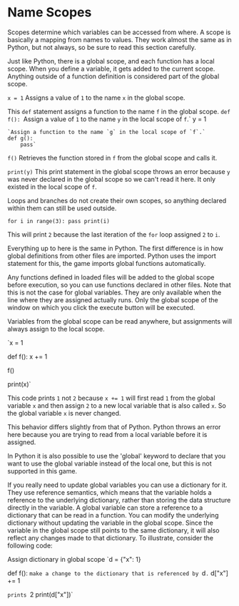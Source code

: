 # Name Scopes
Scopes determine which variables can be accessed from where. A scope is basically a mapping from names to values.
They work almost the same as in Python, but not always, so be sure to read this section carefully.

Just like Python, there is a global scope, and each function has a local scope.
When you define a variable, it gets added to the current scope.
Anything outside of a function definition is considered part of the global scope.

`x = 1`
Assigns a value of `1` to the name `x` in the global scope.

This `def` statement assigns a function to the name `f` in the global scope.
`def f():
    `Assign a value of `1` to the name `y` in the local scope of `f`.`
    y = 1

    `Assign a function to the name `g` in the local scope of `f`.`
    def g():
        pass`

`f()`
Retrieves the function stored in `f` from the global scope and calls it.

`print(y)`
This print statement in the global scope throws an error because `y` was never declared in the global scope so we can't read it here.
It only existed in the local scope of `f`.


Loops and branches do not create their own scopes, so anything declared within them can still be used outside.

`for i in range(3):
    pass
print(i)`

This will print `2` because the last iteration of the `for` loop assigned `2` to `i`.

Everything up to here is the same in Python. The first difference is in how global definitions from other files are imported. Python uses the import statement for this, the game imports global functions automatically.

Any functions defined in loaded files will be added to the global scope before execution, so you can use functions declared in other files.
Note that this is not the case for global variables. They are only available when the line where they are assigned actually runs. Only the global scope of the window on which you click the execute button will be executed.

Variables from the global scope can be read anywhere, but assignments will always assign to the local scope.

`x = 1

def f():
    x += 1

f()

print(x)`

This code prints `1` not `2` because `x += 1` will first read `1` from the global variable `x` and then assign `2` to a new local variable that is also called `x`.
So the global variable `x` is never changed.

This behavior differs slightly from that of Python.
Python throws an error here because you are trying to read from a local variable before it is assigned.

In Python it is also possible to use the 'global' keyword to declare that you want to use the global variable instead of the local one, but this is not supported in this game.

If you really need to update global variables you can use a dictionary for it.
They use reference semantics, which means that the variable holds a reference to the underlying dictionary, rather than storing the data structure directly in the variable.
A global variable can store a reference to a dictionary that can be read in a function.
You can modify the underlying dictionary without updating the variable in the global scope.
Since the variable in the global scope still points to the same dictionary, it will also reflect any changes made to that dictionary. To illustrate, consider the following code:

Assign dictionary in global scope
`d = {"x": 1}

def f():
    `make a change to the dictionary that is referenced by `d`.`
    d["x"] += 1

`prints `2
print(d["x"])`